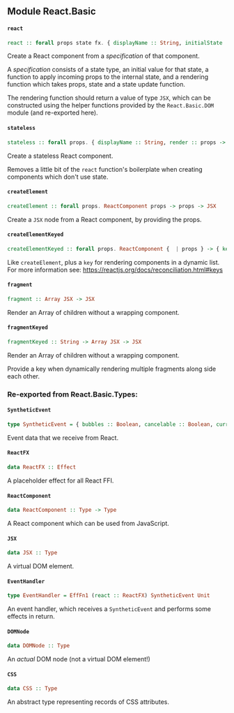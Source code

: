 ## Module React.Basic

#### `react`

``` purescript
react :: forall props state fx. { displayName :: String, initialState :: {  | state }, receiveProps :: props -> {  | state } -> (SetState state fx) -> Eff (react :: ReactFX | fx) Unit, render :: props -> {  | state } -> (SetState state fx) -> JSX } -> ReactComponent props
```

Create a React component from a _specification_ of that component.

A _specification_ consists of a state type, an initial value for that state,
a function to apply incoming props to the internal state, and a rendering
function which takes props, state and a state update function.

The rendering function should return a value of type `JSX`, which can be
constructed using the helper functions provided by the `React.Basic.DOM`
module (and re-exported here).

#### `stateless`

``` purescript
stateless :: forall props. { displayName :: String, render :: props -> JSX } -> ReactComponent props
```

Create a stateless React component.

Removes a little bit of the `react` function's boilerplate when creating
components which don't use state.

#### `createElement`

``` purescript
createElement :: forall props. ReactComponent props -> props -> JSX
```

Create a `JSX` node from a React component, by providing the props.

#### `createElementKeyed`

``` purescript
createElementKeyed :: forall props. ReactComponent {  | props } -> { key :: String | props } -> JSX
```

Like `createElement`, plus a `key` for rendering components in a dynamic list.
For more information see: https://reactjs.org/docs/reconciliation.html#keys

#### `fragment`

``` purescript
fragment :: Array JSX -> JSX
```

Render an Array of children without a wrapping component.

#### `fragmentKeyed`

``` purescript
fragmentKeyed :: String -> Array JSX -> JSX
```

Render an Array of children without a wrapping component.

Provide a key when dynamically rendering multiple fragments along side
each other.


### Re-exported from React.Basic.Types:

#### `SyntheticEvent`

``` purescript
type SyntheticEvent = { bubbles :: Boolean, cancelable :: Boolean, currentTarget :: DOMNode, defaultPrevented :: Boolean, eventPhase :: Number, isTrusted :: Boolean, target :: DOMNode, timeStamp :: Number, "type" :: String }
```

Event data that we receive from React.

#### `ReactFX`

``` purescript
data ReactFX :: Effect
```

A placeholder effect for all React FFI.

#### `ReactComponent`

``` purescript
data ReactComponent :: Type -> Type
```

A React component which can be used from JavaScript.

#### `JSX`

``` purescript
data JSX :: Type
```

A virtual DOM element.

#### `EventHandler`

``` purescript
type EventHandler = EffFn1 (react :: ReactFX) SyntheticEvent Unit
```

An event handler, which receives a `SyntheticEvent` and performs some
effects in return.

#### `DOMNode`

``` purescript
data DOMNode :: Type
```

An _actual_ DOM node (not a virtual DOM element!)

#### `CSS`

``` purescript
data CSS :: Type
```

An abstract type representing records of CSS attributes.

